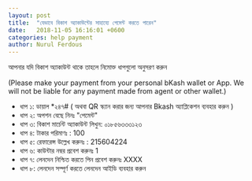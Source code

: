 ```yaml
---
layout: post
title:  "যেভাবে বিকাশ অ্যাকাউন্টের সাহায্যে পেমেন্ট করতে পারেন"
date:   2018-11-05 16:16:01 +0600
categories: help payment
author: Nurul Ferdous
---
```

আপনার যদি বিকাশ অ্যাকাউন্ট থাকে তাহলে নিমোক্ত ধাপগুলো অনুসরণ করুন

(Please make your payment from your personal bKash wallet or App. We will not be liable for any payment made from agent or other wallet.)

* ধাপ ১: ডায়াল *২৪৭# ( অথবা QR স্ক্যান করার জন্য আপনার Bkash অ্যাপ্লিকেশন ব্যবহার করুন )
* ধাপ ২: অপশন বেছে নিনঃ "পেমেন্ট"
* ধাপ ৩: বিকাশ মার্চেন্ট অ্যাকাউন্ট লিখুন:  ০১৮৫৬৩৩৩১২৩
* ধাপ ৪: টাকার পরিমাণঃ :  100
* ধাপ ৫: রেফারেন্স উল্লেখ করুনঃ :  215604224
* ধাপ ৬: কাউন্টার নম্বর প্রবেশ করুনঃ 1
* ধাপ ৭: লেনদেন নিশ্চিত করতে পিন প্রবেশ করুনঃ XXXX
* ধাপ ৮: লেনদেন সম্পূর্ণ করতে লেনদেন আইডি ব্যবহার করুন
